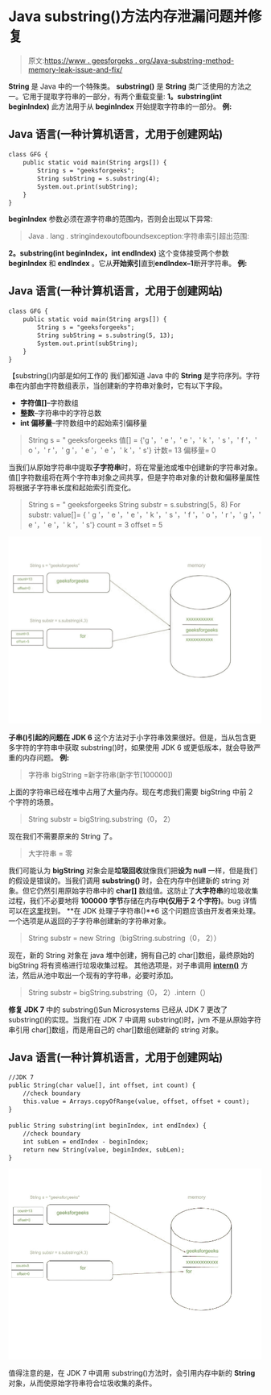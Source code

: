 # Java substring()方法内存泄漏问题并修复

> 原文:[https://www . geesforgeks . org/Java-substring-method-memory-leak-issue-and-fix/](https://www.geeksforgeeks.org/java-substring-method-memory-leak-issue-and-fix/)

**String** 是 Java 中的一个特殊类。 **substring()** 是 **String** 类广泛使用的方法之一。它用于提取字符串的一部分，有两个重载变量:
**1。substring(int beginIndex)**
此方法用于从 **beginIndex** 开始提取字符串的一部分。
**例:**

## Java 语言(一种计算机语言，尤用于创建网站)

```
class GFG {
    public static void main(String args[]) {
        String s = "geeksforgeeks";
        String subString = s.substring(4);
        System.out.print(subString);
    }
}
```

**beginIndex** 参数必须在源字符串的范围内，否则会出现以下异常:

> Java . lang . stringindexoutofboundsexception:字符串索引超出范围:

**2。substring(int beginIndex，int endIndex)**
这个变体接受两个参数 **beginIndex** 和 **endIndex** 。它从**开始索引**直到**endIndex–1**断开字符串。
**例:**

## Java 语言(一种计算机语言，尤用于创建网站)

```
class GFG {
    public static void main(String args[]) {
        String s = "geeksforgeeks";
        String subString = s.substring(5, 13);
        System.out.print(subString);
    }
}
```

【substring()内部是如何工作的
我们都知道 Java 中的 **String** 是字符序列。字符串在内部由字符数组表示，当创建新的字符串对象时，它有以下字段。

*   **字符值[]**–字符数组
*   **整数**–字符串中的字符总数
*   **int 偏移量**–字符数组中的起始索引偏移量

> String s = " geeksforgeeks
> 值[] = {'g '，' e '，' e '，' k '，' s '，' f '，' o '，' r '，' g '，' e '，' e '，' k '，' s'}
> 计数= 13
> 偏移量= 0

当我们从原始字符串中提取**子字符串**时，将在常量池或堆中创建新的字符串对象。值[]字符数组将在两个字符串对象之间共享，但是字符串对象的计数和偏移量属性将根据子字符串长度和起始索引而变化。

> String s = " geeksforgeeks
> String substr = s.substring(5，8)
> For substr:
> value[]= { ' g '，' e '，' e '，' k '，' s '，' f '，' o '，' r '，' g '，' e '，' e '，' k '，' s'}
> count = 3
> offset = 5

![](img/fd4db0dac0c25e86341c2a171cbf4f15.png)

**子串()引起的问题在 JDK 6**
这个方法对于小字符串效果很好。但是，当从包含更多字符的字符串中获取 substring()时，如果使用 JDK 6 或更低版本，就会导致严重的内存问题。
**例:**

> 字符串 bigString =新字符串(新字节[100000])

上面的字符串已经在堆中占用了大量内存。现在考虑我们需要 bigString 中前 2 个字符的场景。

> String substr = bigString.substring（0， 2）

现在我们不需要原来的 String 了。

> 大字符串 = 零

我们可能认为 **bigString** 对象会是**垃圾回收**就像我们把**设为 null** 一样，但是我们的假设是错误的。当我们调用 **substring()** 时，会在内存中创建新的 string 对象。但它仍然引用原始字符串中的 **char[]** 数组值。这防止了**大字符串**的垃圾收集过程，我们不必要地将 **100000 字节**存储在内存**中(仅用于 2 个字符)**。bug 详情可以在[这里](https://bugs.java.com/bugdatabase/view_bug.do?bug_id=6294060)找到。
**在 JDK 处理子字符串()**6
这个问题应该由开发者来处理。一个选项是从返回的子字符串创建新的字符串对象。

> String substr = new String（bigString.substring（0， 2））

现在，新的 String 对象在 java 堆中创建，拥有自己的 char[]数组，最终原始的 bigString 将有资格进行垃圾收集过程。
其他选项是，对子串调用 [**intern()**](https://www.geeksforgeeks.org/interning-of-string/) 方法，然后从池中取出一个现有的字符串，必要时添加。

> String substr = bigString.substring（0， 2）.intern（）

**修复 JDK 7**
中的 substring()Sun Microsystems 已经从 JDK 7 更改了 substring()的实现。当我们在 JDK 7 中调用 substring()时，jvm 不是从原始字符串引用 char[]数组，而是用自己的 char[]数组创建新的 string 对象。

## Java 语言(一种计算机语言，尤用于创建网站)

```
//JDK 7
public String(char value[], int offset, int count) {
    //check boundary
    this.value = Arrays.copyOfRange(value, offset, offset + count);
}

public String substring(int beginIndex, int endIndex) {
    //check boundary
    int subLen = endIndex - beginIndex;
    return new String(value, beginIndex, subLen);
}
```

![](img/569d9d0257d816b72fb043d3b69e63b2.png)

值得注意的是，在 JDK 7 中调用 substring()方法时，会引用内存中新的 **String** 对象，从而使原始字符串符合垃圾收集的条件。